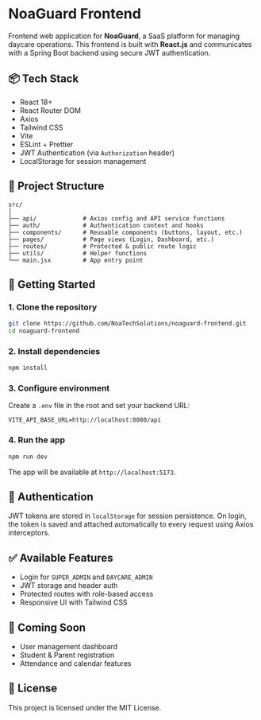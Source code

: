 # NoaGuard Frontend

Frontend web application for **NoaGuard**, a SaaS platform for managing daycare operations. This frontend is built with **React.js** and communicates with a Spring Boot backend using secure JWT authentication.

## 📦 Tech Stack

- React 18+
- React Router DOM
- Axios
- Tailwind CSS
- Vite
- ESLint + Prettier
- JWT Authentication (via `Authorization` header)
- LocalStorage for session management

## 📁 Project Structure

```
src/
│
├── api/             # Axios config and API service functions
├── auth/            # Authentication context and hooks
├── components/      # Reusable components (buttons, layout, etc.)
├── pages/           # Page views (Login, Dashboard, etc.)
├── routes/          # Protected & public route logic
├── utils/           # Helper functions
└── main.jsx         # App entry point
```

## 🚀 Getting Started

### 1. Clone the repository

```bash
git clone https://github.com/NoaTechSolutions/noaguard-frontend.git
cd noaguard-frontend
```

### 2. Install dependencies

```bash
npm install
```

### 3. Configure environment

Create a `.env` file in the root and set your backend URL:

```env
VITE_API_BASE_URL=http://localhost:8080/api
```

### 4. Run the app

```bash
npm run dev
```

The app will be available at `http://localhost:5173`.

## 🔐 Authentication

JWT tokens are stored in `localStorage` for session persistence. On login, the token is saved and attached automatically to every request using Axios interceptors.

## ✅ Available Features

- Login for `SUPER_ADMIN` and `DAYCARE_ADMIN`
- JWT storage and header auth
- Protected routes with role-based access
- Responsive UI with Tailwind CSS

## 🧪 Coming Soon

- User management dashboard
- Student & Parent registration
- Attendance and calendar features

## 🤝 License

This project is licensed under the MIT License.